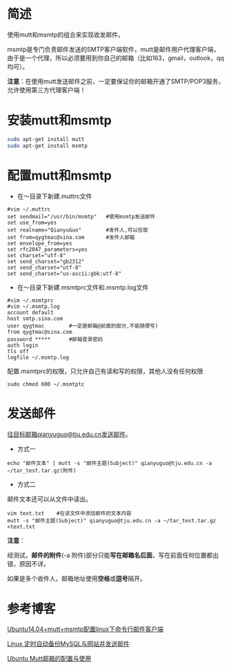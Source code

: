 

# 简述

使用mutt和msmtp的组合来实现收发邮件。

msmtp是专门负责邮件发送的SMTP客户端软件，mutt是邮件用户代理客户端，由于是一个代理，所以必须要用到你自己的邮箱（比如163，gmail，outlook，qq均可）。

**注意**：在使用mutt发送邮件之前，一定要保证你的邮箱开通了SMTP/POP3服务，允许使用第三方代理客户端！

# 安装mutt和msmtp

```sh
sudo apt-get install mutt
sudo apt-get install msmtp
```

# 配置mutt和msmtp

* 在～目录下新建.muttrc文件

```shell
#vim ~/.muttrc
set sendmail="/usr/bin/msmtp"	#使用msmtp发送邮件
set use_from=yes
set realname="QianyuGuo"		#发件人,可以任取     
set from=qygtmac@sina.com		#发件人邮箱
set envelope_from=yes
set rfc2047_parameters=yes
set charset="utf-8"
set send_charset="gb2312"
set send_charset="utf-8"
set send_charset="us-ascii:gbk:utf-8"
```

* 在～目录下新建.msmtprc文件和.msmtp.log文件

```shell
#vim ~/.msmtprc
#vim ~/.msmtp.log
account default
host smtp.sina.com
user qygtmac		#一定是邮箱@前面的部分,不能随便写)
from qygtmac@sina.com
password *****		#邮箱登录密码
auth login
tls off
logfile ~/.msmtp.log
```

配置.msmtprc的权限，只允许自己有读和写的权限，其他人没有任何权限

```shell
sudo chmod 600 ~/.msmtptc
```

# 发送邮件

往目标邮箱qianyuguo@tju.edu.cn发送邮件。

* 方式一

```shell
echo "邮件文本" | mutt -s "邮件主题(Subject)" qianyuguo@tju.edu.cn -a ~/tar_test.tar.gz(附件) 
```

* 方式二

邮件文本还可以从文件中读出。

```shell
vim text.txt	#在该文件中添加邮件的文本内容
mutt -s "邮件主题(Subject)" qianyuguo@tju.edu.cn -a ~/tar_test.tar.gz <text.txt
```

**注意**：

经测试，**邮件的附件**(-a 附件)部分只能**写在邮箱名后面**，写在前面任何位置都出错，原因不详。

如果是多个收件人，邮箱地址使用**空格**或**逗号**隔开。

# 参考博客

[Ubuntu14.04+mutt+msmtp配置linux下命令行邮件客户端](http://www.linuxdown.net/config/2016/0123/4466.html)

[Linux 定时自动备份MySQL与网站并发送邮件](http://huacnlee.com/blog/linux-auto-backup-mysql-and-website/)

[Ubuntu Mutt邮箱的配置与使用](http://www.linuxdiyf.com/linux/23690.html)

